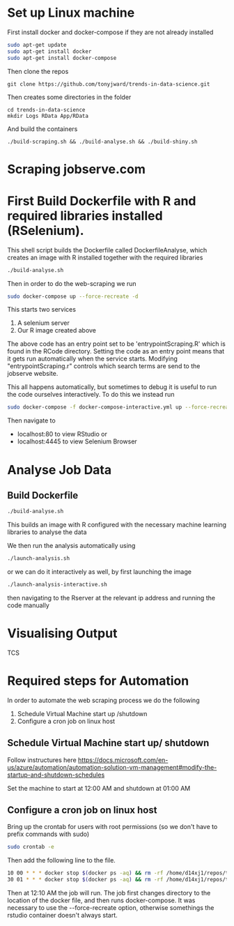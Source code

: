 # Set up Linux machine

First install docker and docker-compose if they are not already installed

```bash
sudo apt-get update
sudo apt-get install docker
sudo apt-get install docker-compose
```

Then clone the repos
```
git clone https://github.com/tonyjward/trends-in-data-science.git
```

Then creates some directories in the folder
```
cd trends-in-data-science
mkdir Logs RData App/RData
```

And build the containers
```
./build-scraping.sh && ./build-analyse.sh && ./build-shiny.sh
```

# Scraping jobserve.com

# First Build Dockerfile with R and required libraries installed (RSelenium). 

This shell script builds the Dockerfile called DockerfileAnalyse, which creates an image with R installed together with the required libraries 

```bash
./build-analyse.sh
```

Then in order to do the web-scraping we run

```bash
sudo docker-compose up --force-recreate -d
```

This starts two services 
1) A selenium server
2) Our R image created above

The above code has an entry point set to be 'entrypointScraping.R' which is found in the RCode directory. 
Setting the code as an entry point means that it gets run automatically when the service starts. 
Modifying "entrypointScraping.r" controls which search terms are send to the jobserve website.

This all happens automatically, but sometimes to debug it is useful to run the code ourselves interactively. To do this we instead run

```bash
sudo docker-compose -f docker-compose-interactive.yml up --force-recreate -d
```
Then navigate to 
* localhost:80 to view RStudio or
* localhost:4445 to view Selenium Browser

# Analyse Job Data

## Build Dockerfile

```bash
./build-analyse.sh
```

This builds an image with R configured with the necessary machine learning libraries to analyse the data

We then run the analysis automatically using

```bash
./launch-analysis.sh
```

or we can do it interactively as well, by first launching the image

```bash
./launch-analysis-interactive.sh
```

then navigating to the Rserver at the relevant ip address and running the code manually

# Visualising Output
TCS

# Required steps for Automation
In order to automate the web scraping process we do the following

1) Schedule Virtual Machine start up /shutdown 
2) Configure a cron job on linux host

## Schedule Virtual Machine start up/ shutdown
Follow instructures here
https://docs.microsoft.com/en-us/azure/automation/automation-solution-vm-management#modify-the-startup-and-shutdown-schedules

Set the machine to start at 12:00 AM and shutdown at 01:00 AM

## Configure a cron job on linux host

Bring up the crontab for users with root permissions (so we don't have to prefix commands with sudo)

```bash
sudo crontab -e
```

Then add the following line to the file.

```bash
10 00 * * * docker stop $(docker ps -aq) && rm -rf /home/d14xj1/repos/trends-in-data-science/.rstudio && cd /home/d14xj1/repos/trends-in-data-science && docker-compose up -d --force-recreate
30 01 * * * docker stop $(docker ps -aq) && rm -rf /home/d14xj1/repos/trends-in-data-science/.rstudio && cd /home/d14xj1/repos/trends-in-data-science && ./launch-analyse.sh
```

Then at 12:10 AM the job will run. The job first changes directory to the location of the docker file, and then runs docker-compose.
It was necessary to use the --force-recreate option, otherwise somethings the rstudio container doesn't always start.

